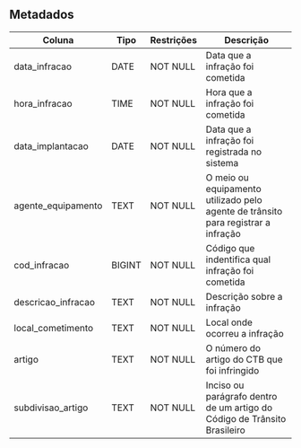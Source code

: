 ## Metadados


| Coluna            | Tipo        | Restrições           | Descrição                        |
|-------------------|------------ |----------------------|----------------------------------|
| data_infracao     | DATE        | NOT NULL             | Data que a infração foi cometida |
| hora_infracao     | TIME        | NOT NULL             | Hora que a infração foi cometida |
| data_implantacao  | DATE        | NOT NULL             | Data que a infração foi registrada no sistema |
| agente_equipamento| TEXT        | NOT NULL             | O meio ou equipamento utilizado pelo agente de trânsito para registrar a infração|
| cod_infracao      | BIGINT      | NOT NULL             | Código que indentifica qual infração foi cometida |
| descricao_infracao| TEXT        | NOT NULL             | Descrição sobre a infração                   |
| local_cometimento | TEXT        | NOT NULL             | Local onde ocorreu a infração                |
| artigo            | TEXT        | NOT NULL             | O número do artigo do CTB que foi infringido |
| subdivisao_artigo | TEXT        | NOT NULL             | Inciso ou parágrafo dentro de um artigo do Código de Trânsito Brasileiro |





